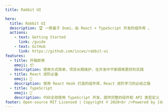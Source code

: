```yaml
---
title: Rabbit UI

hero:
  title: Rabbit UI
  description: 🏆 一款基于 Dumi，由 React + TypeScript 开发的组件库 。
  actions:
    - text: Getting Started
      link: /guide
    - text: GitHub
      link: https://github.com/iscws/rabbit-ui
features:
  - title: 开箱即用
    emoji: 📦
    description: 使用方式简单，项目长期维护，在开发中不断探索更好的实践
  - title: React 进阶必备
    emoji: 🚀
    description: 使用 React Hook 打造的组件库，React 进阶学习的必经之路
  - title: TypeScript
    emoji: 📝
    description: 代码全部使用 TypeScript 开发，提供完整的组件和 API 类型定义
footer: Open-source MIT Licensed | Copyright © 2020<br />Powered by [dumi](https://d.umijs.org)
---
```

